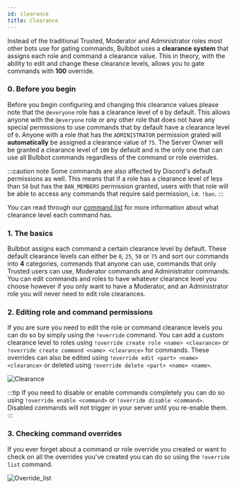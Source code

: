 ```yaml
---
id: clearance
title: Clearance
---
```


Instead of the traditional Trusted, Moderator and Administrator roles most other bots use for gating commands, Bulbbot uses a **clearance system** that assigns each role and command a clearance value. This in theory, with the ability to edit and change these clearance levels, allows you to gate commands with **100** override.

### 0. Before you begin

Before you begin configuring and changing this clearance values please note that the `@everyone` role has a clearance level of `0` by default. This allows anyone with the `@everyone` role or any other role that does not have any special permissions to use commands that by default have a clearance level of `0`. Anyone with a role that has the `ADMINISTRATOR` permission grated will **automatically** be assigned a clearance value of `75`. The Server Owner will be granted a clearance level of `100` by default and is the only one that can use all Bulbbot commands regardless of the command or role overrides.

:::caution note
Some commands are also affected by Discord's default permissions as well. This means that if a role has a clearance level of less than `50` but has the `BAN_MEMBERS` permission granted, users with that role will be able to access any commands that require said permission, i.e. `!ban`.
:::

You can read through our [command list](command-list) for more information about what clearance level each command has.

### 1. The basics

Bulbbot assigns each command a certain clearance level by default. These default clearance levels can either be `0`, `25`, `50` or `75` and sort our commands into **4** categories, commands that anyone can use, commands that only Trusted users can use, Moderator commands and Administrator commands. You can edit commands and roles to have whatever clearance level you choose however if you only want to have a Moderator, and an Administrator role you will never need to edit role clearances.

### 2. Editing role and command permissions

If you are sure you need to edit the role or command clearance levels you can do so by simply using the `!override` command. You can add a custom clearance level to roles using `!override create role <name> <clearance>` or `!override create command <name> <clearance>` for commands. These overrides can also be edited using `!override edit <part> <name> <clearance>` or deleted using `!override delete <part> <name> <name>`.

![Clearance](./assets/Configuration/Clearance_Overrides.gif)

:::tip
If you need to disable or enable commands completely you can do so using `!override enable <command>` or `!override disable <command>`. Disabled commands will not trigger in your server until you re-enable them.
:::

### 3. Checking command overrides

If you ever forget about a command or role override you created or want to check on all the overrides you've created you can do so using the `!override list` command.

![Override_list](./assets/Configuration/Override_List.gif)
